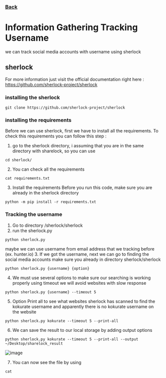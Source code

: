 ### [Back](https://github.com/kokurate/MyProgress/blob/main/From%20Python%20Project%20Youtube/introduction.md)

# Information Gathering Tracking Username
we can track social media accounts with username using sherlock

## sherlock

For more information just visit the official documentation right here : https://github.com/sherlock-project/sherlock 

### installing the sherlock
```
git clone https://github.com/sherlock-project/sherlock 
```

### installing the requirements
Before we can use sherlock, first we have to install all the requirements. To check this requirements you can follow this step :
1. go to the sherlock directory, i assuming that you are in the same directory with sharelock, so you can use
```
cd sherlock/
```
2. You can check all the requirements
```
cat requirements.txt 
```
3. Install the requirements 
Before you run this code, make sure you are already in the sherlock directory
```
python -m pip install -r requirements.txt
```

### Tracking the username
1. Go to directory /sherlock/sherlock
2. run the sherlock.py
```
python sherlock.py
```

maybe we can use username from email address that we tracking before (ex. hunter.io) 
3. If we got the username, next we can go to finding the social media accounts
make sure you already in directory sherlock/sherlock
```
python sherlock.py {username} {option}
```
4. We must use several options to make sure our searching is working properly
using timeout we will avoid websites with slow response
```
python sherlock.py {username} --timeout 5
```

5. Option Print all to see what websites sherlock has scanned to find the kokurate username and apparently there is no kokurate username on the website
```
python sherlock.py kokurate --timeout 5 --print-all
```

6. We can save the result to our local storage 
by adding output options
```
python sherlock.py kokurate --timeout 5 --print-all --output ~/Desktop/sharelock_result
```
![image](https://user-images.githubusercontent.com/85746411/217250901-e83adacf-117f-4ead-a8ea-632a4f5a89f5.png)

7. You can now see the file by using 
```
cat
```


